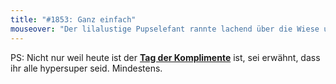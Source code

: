 ```yaml
---
title: "#1853: Ganz einfach"
mouseover: "Der lilalustige Pupselefant rannte lachend über die Wiese und verlor dabei..."
---
```


PS:
Nicht nur weil heute ist der <a href="http://www.fonflatter.de/kalender"><strong>Tag der Komplimente</strong></a> ist, sei erwähnt, dass ihr alle hypersuper seid. Mindestens.

